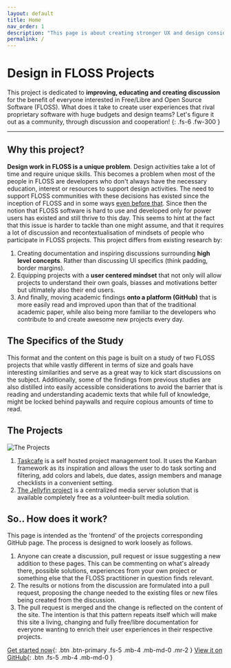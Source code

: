 ```yaml
---
layout: default
title: Home
nav_order: 1
description: "This page is about creating stronger UX and design considerations in FLOSS projects"
permalink: /
---
```

# Design in FLOSS Projects
 
This project is dedicated to **improving, educating and creating discussion** for the benefit of everyone interested in Free/Libre and Open Source Software (FLOSS). What does it take to create user experiences that rival proprietary software with huge budgets and design teams? Let's figure it out as a community, through discussion and cooperation!
{: .fs-6 .fw-300 }
 
---
 
## Why this project?
**Design work in FLOSS is a unique problem**. Design activities take a lot of time and require unique skills. This becomes a problem when most of the people in FLOSS are developers who don't always have the necessary education, interest or resources to support design activities.
The need to support FLOSS communities with these decisions has existed since the inception of FLOSS and in some ways [even before that](https://www.researchgate.net/publication/202165676_The_trouble_with_UNIX_The_user_interface_is_horrid). Since then the notion that FLOSS software is hard to use and developed only for power users has existed and still thrive to this day. This seems to hint at the fact that this issue is harder to tackle than one might assume, and that it requires a lot of discussion and recontextualisation of mindsets of people who participate in FLOSS projects. This project differs from existing research by:  
1. Creating documentation and inspiring discussions surrounding **high level concepts**. Rather than discussing UI specifics (think padding, border margins). 
2. Equipping projects with a **user centered mindset** that not only will allow projects to understand their own goals, biasses and motivations better but ultimately also their end users.
3. And finally, moving academic findings **onto a platform (GitHub)** that is more easily read and improved upon than that of the traditional academic paper, while also being more familiar to the developers who contribute to and create awesome new projects every day.
 
 
## The Specifics of the Study
This format and the content on this page is built on a study of two FLOSS projects that while vastly different in terms of size and goals have interesting similarities and serve as a great way to kick start discussions on the subject. Additionally, some of the findings from previous studies are also distilled into easily accessible considerations to avoid the barrier that is reading and understanding academic texts that while full of knowledge, might be locked behind paywalls and require copious amounts of time to read.


## The Projects  

![The Projects](/FLOSSUX/images/projectlogos.png)

 1. [Taskcafe](https://github.com/JordanKnott/taskcafe) is a self hosted project management tool. It uses the Kanban framework as its inspiration and allows the user to do task sorting and filtering, add colors and labels, due dates, assign members and manage checklists in a convenient setting.  
 2. [The Jellyfin project](https://jellyfin.org/) is a centralized media server solution that is available completely free as a volunteer-built media solution.

## So.. How does it work?  
This page is intended as the 'frontend' of the projects corresponding GitHub page. The process is designed to work loosely as follows.
1. Anyone can create a discussion, pull request or issue suggesting a new addition to these pages. This can be commenting on what's already there, possible solutions, experiences from your own project or something else that the FLOSS practitioner in question finds relevant.
2. The results or notions from the discussion are formulated into a pull request, proposing the change needed to the existing files or new files being created from the discussion.
3. The pull request is merged and the change is reflected on the content of the site. The intention is that this pattern repeats itself which will make this site a living, changing and fully free/libre documentation for everyone wanting to enrich their user experiences in their respective projects.

 
[Get started now](/FLOSSUX/keyfindings){: .btn .btn-primary .fs-5 .mb-4 .mb-md-0 .mr-2 } [View it on GitHub](https://github.com/dani763f/FLOSSUX){: .btn .fs-5 .mb-4 .mb-md-0 }